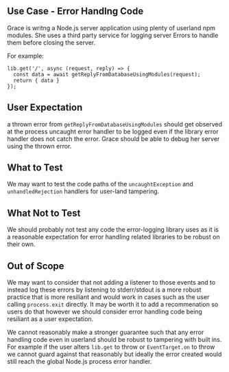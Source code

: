 ## Use Case - Error Handlng Code

Grace is writng a Node.js server application using plenty of userland npm modules. She uses a third party service for logging server Errors to handle them before closing the server.

For example:
```
lib.get('/', async (request, reply) => {
  const data = await getReplyFromDatabaseUsingModules(request);
  return { data }
});
```

## User Expectation

a thrown error from `getReplyFromDatabaseUsingModules` should get observed at the process uncaught error handler to be logged even if the library error handler does not catch the error.
Grace should be able to debug her server using the thrown error. 

## What to Test

We may want to test the code paths of the `uncaughtException` and `unhandledRejection` handlers for user-land tampering.

## What Not to Test

We should probably not test any code the error-logging library uses as it is a reasonable expectation for error handling related libraries to be robust on their own.

## Out of Scope

We may want to consider that not adding a listener to those events and to instead log these errors by listening to stderr/stdout is a more robust practice that is more resiliant and would work in cases such as the user calling `process.exit` directly. It may be worth it to add a recommenation so users do that however we should consider error handling code being resiliant as a user expectation.

We cannot reasonably make a stronger guarantee such that any error handling code even in userland should be robust to tampering with built ins. For example if the user alters `lib.get` to throw or `EventTarget.on` to throw we cannot guard against that reasonably but ideally the error created would still reach the global Node.js process error handler.
